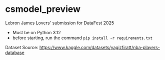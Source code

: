 # csmodel_preview
Lebron James Lovers' submission for DataFest 2025
- Must be on Python 3.12
- before starting, run the command `pip install -r requirements.txt`

Dataset Source: https://www.kaggle.com/datasets/yagizfiratt/nba-players-database